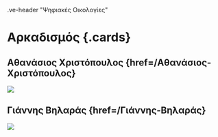 .ve-header "Ψηφιακές Οικολογίες"

# Αρκαδισμός {.cards}

## Αθανάσιος Χριστόπουλος {href=/Αθανάσιος-Χριστόπουλος} 

![](https://digitalpeni.org/aρκαδισμός/xristopoulos.jpg)

## Γιάννης Βηλαράς {href=/Γιάννης-Βηλαράς} 

![](https://upload.wikimedia.org/wikipedia/commons/1/17/Athanasios_Christopoulos_%28Imerologion_Skokou_1888%29.jpg)

